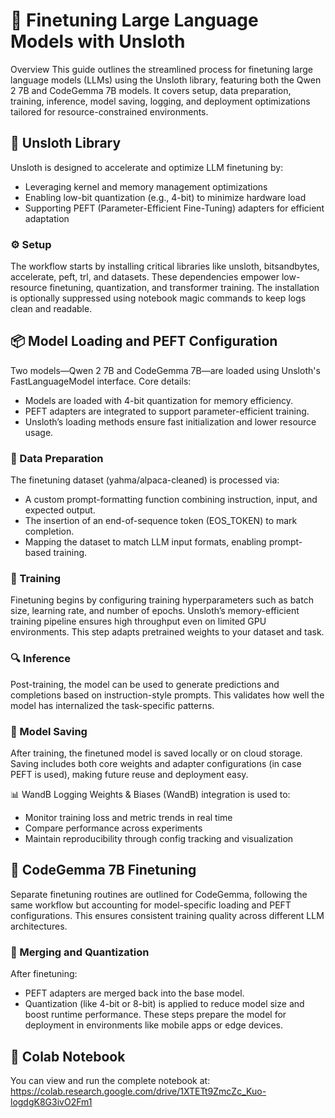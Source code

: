 

# 🧠 Finetuning Large Language Models with Unsloth
Overview
This guide outlines the streamlined process for finetuning large language models (LLMs) using the Unsloth library, featuring both the Qwen 2 7B and CodeGemma 7B models. It covers setup, data preparation, training, inference, model saving, logging, and deployment optimizations tailored for resource-constrained environments.

## 🧰 Unsloth Library
Unsloth is designed to accelerate and optimize LLM finetuning by:
- Leveraging kernel and memory management optimizations
- Enabling low-bit quantization (e.g., 4-bit) to minimize hardware load
- Supporting PEFT (Parameter-Efficient Fine-Tuning) adapters for efficient adaptation

### ⚙️ Setup
The workflow starts by installing critical libraries like unsloth, bitsandbytes, accelerate, peft, trl, and datasets. These dependencies empower low-resource finetuning, quantization, and transformer training. The installation is optionally suppressed using notebook magic commands to keep logs clean and readable.

## 📦 Model Loading and PEFT Configuration
Two models—Qwen 2 7B and CodeGemma 7B—are loaded using Unsloth's FastLanguageModel interface. Core details:
- Models are loaded with 4-bit quantization for memory efficiency.
- PEFT adapters are integrated to support parameter-efficient training.
- Unsloth’s loading methods ensure fast initialization and lower resource usage.

### 📝 Data Preparation
The finetuning dataset (yahma/alpaca-cleaned) is processed via:
- A custom prompt-formatting function combining instruction, input, and expected output.
- The insertion of an end-of-sequence token (EOS_TOKEN) to mark completion.
- Mapping the dataset to match LLM input formats, enabling prompt-based training.

### 🚀 Training
Finetuning begins by configuring training hyperparameters such as batch size, learning rate, and number of epochs. Unsloth’s memory-efficient training pipeline ensures high throughput even on limited GPU environments. This step adapts pretrained weights to your dataset and task.

### 🔍 Inference
Post-training, the model can be used to generate predictions and completions based on instruction-style prompts. This validates how well the model has internalized the task-specific patterns.

### 💾 Model Saving
After training, the finetuned model is saved locally or on cloud storage. Saving includes both core weights and adapter configurations (in case PEFT is used), making future reuse and deployment easy.

📊 WandB Logging
Weights & Biases (WandB) integration is used to:
- Monitor training loss and metric trends in real time
- Compare performance across experiments
- Maintain reproducibility through config tracking and visualization

## 🧠 CodeGemma 7B Finetuning
Separate finetuning routines are outlined for CodeGemma, following the same workflow but accounting for model-specific loading and PEFT configurations. This ensures consistent training quality across different LLM architectures.

### 🧩 Merging and Quantization
After finetuning:
- PEFT adapters are merged back into the base model.
- Quantization (like 4-bit or 8-bit) is applied to reduce model size and boost runtime performance. These steps prepare the model for deployment in environments like mobile apps or edge devices.

## 🔗 Colab Notebook
You can view and run the complete notebook at: https://colab.research.google.com/drive/1XTETt9ZmcZc_Kuo-logdgK8G3ivO2Fm1



